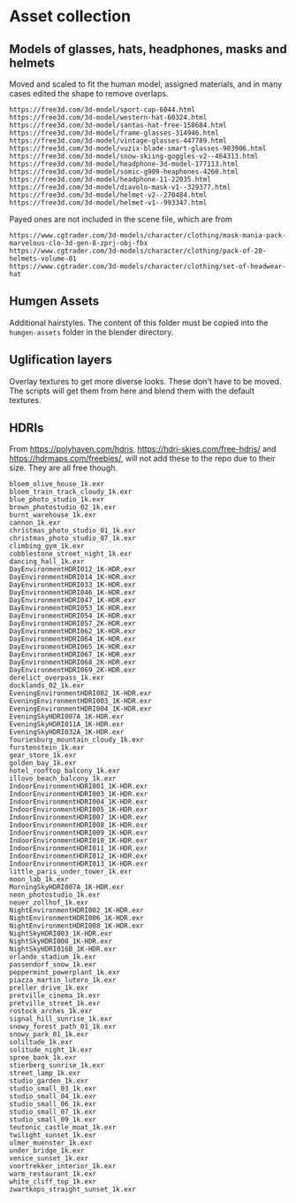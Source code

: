 # Asset collection

## Models of glasses, hats, headphones, masks and helmets

Moved and scaled to fit the human model, assigned materials, and in many cases edited the shape to remove overlaps.

```
https://free3d.com/3d-model/sport-cap-6044.html
https://free3d.com/3d-model/western-hat-60324.html
https://free3d.com/3d-model/santas-hat-free-158684.html
https://free3d.com/3d-model/frame-glasses-314946.html
https://free3d.com/3d-model/vintage-glasses-447789.html
https://free3d.com/3d-model/vuzix-blade-smart-glasses-903906.html
https://free3d.com/3d-model/snow-skiing-goggles-v2--464313.html
https://free3d.com/3d-model/headphone-3d-model-177113.html
https://free3d.com/3d-model/somic-g909-heaphones-4260.html
https://free3d.com/3d-model/headphone-11-22035.html
https://free3d.com/3d-model/diavolo-mask-v1--329377.html
https://free3d.com/3d-model/helmet-v2--270484.html
https://free3d.com/3d-model/helmet-v1--993347.html
```

Payed ones are not included in the scene file, which are from
```
https://www.cgtrader.com/3d-models/character/clothing/mask-mania-pack-marvelous-clo-3d-gen-8-zprj-obj-fbx
https://www.cgtrader.com/3d-models/character/clothing/pack-of-20-helmets-volume-01
https://www.cgtrader.com/3d-models/character/clothing/set-of-headwear-hat
```

## Humgen Assets

Additional hairstyles. The content of this folder must be copied into the `humgen-assets` folder in the blender directory.

## Uglification layers

Overlay textures to get more diverse looks. These don't have to be moved. The scripts will get them from here and blend
them with the default textures.

## HDRIs

From https://polyhaven.com/hdris, https://hdri-skies.com/free-hdris/ and https://hdrmaps.com/freebies/, will not
add these to the repo due to their size. They are all free though.

```
bloem_olive_house_1k.exr
bloem_train_track_cloudy_1k.exr
blue_photo_studio_1k.exr
brown_photostudio_02_1k.exr
burnt_warehouse_1k.exr
cannon_1k.exr
christmas_photo_studio_01_1k.exr
christmas_photo_studio_07_1k.exr
climbing_gym_1k.exr
cobblestone_street_night_1k.exr
dancing_hall_1k.exr
DayEnvironmentHDRI012_1K-HDR.exr
DayEnvironmentHDRI014_1K-HDR.exr
DayEnvironmentHDRI033_1K-HDR.exr
DayEnvironmentHDRI046_1K-HDR.exr
DayEnvironmentHDRI047_1K-HDR.exr
DayEnvironmentHDRI053_1K-HDR.exr
DayEnvironmentHDRI054_1K-HDR.exr
DayEnvironmentHDRI057_2K-HDR.exr
DayEnvironmentHDRI062_1K-HDR.exr
DayEnvironmentHDRI064_1K-HDR.exr
DayEnvironmentHDRI065_1K-HDR.exr
DayEnvironmentHDRI067_1K-HDR.exr
DayEnvironmentHDRI068_2K-HDR.exr
DayEnvironmentHDRI069_2K-HDR.exr
derelict_overpass_1k.exr
docklands_02_1k.exr
EveningEnvironmentHDRI002_1K-HDR.exr
EveningEnvironmentHDRI003_1K-HDR.exr
EveningEnvironmentHDRI004_1K-HDR.exr
EveningSkyHDRI007A_1K-HDR.exr
EveningSkyHDRI011A_1K-HDR.exr
EveningSkyHDRI032A_1K-HDR.exr
fouriesburg_mountain_cloudy_1k.exr
furstenstein_1k.exr
gear_store_1k.exr
golden_bay_1k.exr
hotel_rooftop_balcony_1k.exr
illovo_beach_balcony_1k.exr
IndoorEnvironmentHDRI001_1K-HDR.exr
IndoorEnvironmentHDRI003_1K-HDR.exr
IndoorEnvironmentHDRI004_1K-HDR.exr
IndoorEnvironmentHDRI005_1K-HDR.exr
IndoorEnvironmentHDRI007_1K-HDR.exr
IndoorEnvironmentHDRI008_1K-HDR.exr
IndoorEnvironmentHDRI009_1K-HDR.exr
IndoorEnvironmentHDRI010_1K-HDR.exr
IndoorEnvironmentHDRI011_1K-HDR.exr
IndoorEnvironmentHDRI012_1K-HDR.exr
IndoorEnvironmentHDRI013_1K-HDR.exr
little_paris_under_tower_1k.exr
moon_lab_1k.exr
MorningSkyHDRI007A_1K-HDR.exr
neon_photostudio_1k.exr
neuer_zollhof_1k.exr
NightEnvironmentHDRI002_1K-HDR.exr
NightEnvironmentHDRI006_1K-HDR.exr
NightEnvironmentHDRI008_1K-HDR.exr
NightSkyHDRI003_1K-HDR.exr
NightSkyHDRI008_1K-HDR.exr
NightSkyHDRI016B_1K-HDR.exr
orlando_stadium_1k.exr
passendorf_snow_1k.exr
peppermint_powerplant_1k.exr
piazza_martin_lutero_1k.exr
preller_drive_1k.exr
pretville_cinema_1k.exr
pretville_street_1k.exr
rostock_arches_1k.exr
signal_hill_sunrise_1k.exr
snowy_forest_path_01_1k.exr
snowy_park_01_1k.exr
soliltude_1k.exr
solitude_night_1k.exr
spree_bank_1k.exr
stierberg_sunrise_1k.exr
street_lamp_1k.exr
studio_garden_1k.exr
studio_small_03_1k.exr
studio_small_04_1k.exr
studio_small_06_1k.exr
studio_small_07_1k.exr
studio_small_09_1k.exr
teutonic_castle_moat_1k.exr
twilight_sunset_1k.exr
ulmer_muenster_1k.exr
under_bridge_1k.exr
venice_sunset_1k.exr
voortrekker_interior_1k.exr
warm_restaurant_1k.exr
white_cliff_top_1k.exr
zwartkops_straight_sunset_1k.exr
```

